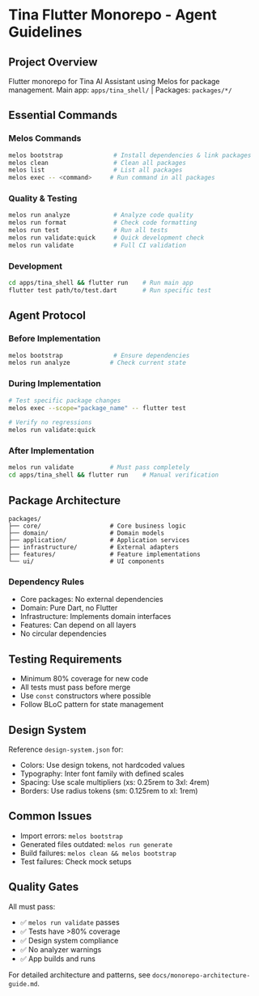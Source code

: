 # Tina Flutter Monorepo - Agent Guidelines

## Project Overview
Flutter monorepo for Tina AI Assistant using Melos for package management.
Main app: `apps/tina_shell/` | Packages: `packages/*/`

## Essential Commands

### Melos Commands
```bash
melos bootstrap              # Install dependencies & link packages
melos clean                  # Clean all packages
melos list                   # List all packages
melos exec -- <command>     # Run command in all packages
```

### Quality & Testing
```bash
melos run analyze            # Analyze code quality
melos run format             # Check code formatting
melos run test               # Run all tests
melos run validate:quick     # Quick development check
melos run validate           # Full CI validation
```

### Development
```bash
cd apps/tina_shell && flutter run    # Run main app
flutter test path/to/test.dart       # Run specific test
```

## Agent Protocol

### Before Implementation
```bash
melos bootstrap              # Ensure dependencies
melos run analyze           # Check current state
```

### During Implementation
```bash
# Test specific package changes
melos exec --scope="package_name" -- flutter test

# Verify no regressions
melos run validate:quick
```

### After Implementation
```bash
melos run validate          # Must pass completely
cd apps/tina_shell && flutter run    # Manual verification
```

## Package Architecture
```
packages/
├── core/                   # Core business logic
├── domain/                 # Domain models  
├── application/            # Application services
├── infrastructure/         # External adapters
├── features/               # Feature implementations
└── ui/                     # UI components
```

### Dependency Rules
- Core packages: No external dependencies
- Domain: Pure Dart, no Flutter
- Infrastructure: Implements domain interfaces
- Features: Can depend on all layers
- No circular dependencies

## Testing Requirements
- Minimum 80% coverage for new code
- All tests must pass before merge
- Use `const` constructors where possible
- Follow BLoC pattern for state management

## Design System
Reference `design-system.json` for:
- Colors: Use design tokens, not hardcoded values
- Typography: Inter font family with defined scales
- Spacing: Use scale multipliers (xs: 0.25rem to 3xl: 4rem)
- Borders: Use radius tokens (sm: 0.125rem to xl: 1rem)

## Common Issues
- Import errors: `melos bootstrap`
- Generated files outdated: `melos run generate`
- Build failures: `melos clean && melos bootstrap`
- Test failures: Check mock setups

## Quality Gates
All must pass:
- ✅ `melos run validate` passes
- ✅ Tests have >80% coverage
- ✅ Design system compliance
- ✅ No analyzer warnings
- ✅ App builds and runs

For detailed architecture and patterns, see `docs/monorepo-architecture-guide.md`.
